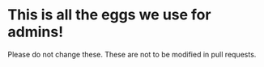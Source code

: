 # This is all the eggs we use for admins!

Please do not change these. These are not to be modified in pull requests.
